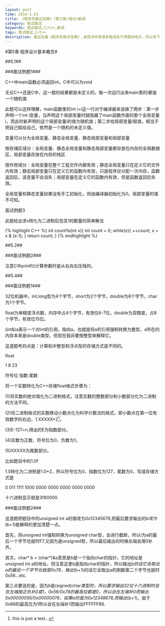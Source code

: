 ```yaml
---
layout: post
time: 2014-1-23
title: 《程序员面试宝典》(第三版)笔记+勘误
category: 笔试面试
keywords: 笔试面试,C/C++,勘误
tags: 笔试面试,C/C++
description: 最近在看《程序员面试宝典》,发现书中有很多错误及不清楚的地方，所以写下来给自己，也给觉得有用的大家。
---
```


#第5章 程序设计基本概念#

##5.1##

###面试例题1###

C++中main函数必须返回int，C中可以为void

无论C++还是C中，这一题的结果都是未定义的，每一次运行出来main里的i都是一个随机值.

此题可以这样理解，main函数里的int i=i这一行对于编译器来说做了两步：第一步声明一个int i变量，当声明这个局部变量时就隐藏了main函数外面的那个全局变量i，而此时新声明的这个局部变量i的值为随机值；第二步给局部变量i赋值，相当于把自己赋给自己，依然是一个随机的未定义值。

变量可以分为全局变量、静态全局变量、静态局部变量和局部变量

按存储区域分：全局变量、静态全局变量和静态局部变量都存放在内存的全局数据区，局部变量存放在内存的栈区

按作用域分：全局变量在整个工程文件内都有效；静态全局变量只在定义它的文件内有效；静态局部变量只在定义它的函数内有效，只是程序仅分配一次内存，函数返回后，该变量不会消失；局部变量在定义它的函数内有效，但是函数返回后失效。

全局变量和静态变量如果没有手工初始化，则由编译器初始化为0。局部变量的值不可知。

面试例题3

此题给出求x转化为二进制后包含1的数量的简单解法

{% highlight C++ %}
int count1s(int x){
	int count = 0;
	while(x){
		++count;
		x = x & (x-1);
	}
	return count;
}
{% endhighlight %}

##5.2##

###面试例题2###

注意C中printf()计算参数时是从右向左压栈的。

##5.4##

###面试例题1###

32位机器中，int,long型为4个字节，short为2个字节，double为8个字节，char为1个字节。

float为单精度浮点数，内存中占4个字节，有效位6-7位，double为双精度，占8个字节，有效位15位。

(int&)a表示一个对int的引用，指向a，也就是将a的引用强制转换为整型，a所在的内存本来是double类型，但现在我非要按整型来解释它。

这道题考的点是：计算机中整型和浮点型的存储方式是不同的。

float

1		8		23

符号位 指数    尾数

将一个实数转化为C++存储float格式步骤为：

(1)将实数的绝对值化为二进制格式，注意实数的整数部分和小数部分化为二进制的方法不同。

(2)将二进制格式的实数移动小数点化为科学计数法的格式，即小数点在第一位有效数字的右边，1.XXXXX*2[^1]。

(3)E-127=n,得出的E为指数部分。

(4)实数为正数，符号位为0，负数为1。

(5)XXXXX为尾数部分。

比如题目中的1.0f

1.0转化为二进制是1.0*2，所以符号位为0，指数位为127，尾数为0，写成存储方式是

0 011 1111 1000 0000 0000 0000 0000 0000

十六进制显示就是3f80000.

###面试例题2###

这道题把题目中的unsigned int a的值改为0x12345678,把最后要求输出的*b改为*(b+1)能解释的更加清楚一点。

首先，将unsigned int强制转换为unsigned char型，会进行截断，所以i为a的最后一个字节也就时F7.又因为是unsigned型，所以最后输出的时候左端会用0补齐。

其次，char* b = (char*)&a意思是b是一个指向char的指针，它的地址是unsigned int a的地址，但注意这里b是指向char的指针，所以输出*b的话它会取出a的最后一个字节也就是0x78，输出*(b+1)的话它会取出a的倒数第二个字节也就时0x56...etc.

第三点要说的是，因为b是(signed)char*类型的，所以要求输出32位十六进制时会在左端按正负补0或1，0x56/0x78的最高位都是0，所以会在左端补0而输出0x00000056/0x00000078，如果a的值为0x12348678,而输出*(b+1)，由于0x86的最高位为1所以会在左端补1而输出FFFFFF86.

[^1]: this is just a test...
